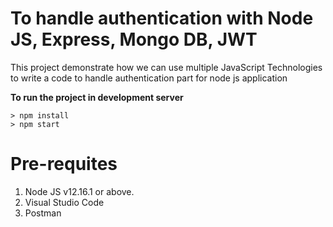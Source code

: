 # To handle authentication with Node JS, Express, Mongo DB, JWT

This project demonstrate how we can use multiple JavaScript Technologies to write a code to handle authentication part for node js application

**To run the project in development server**

```
> npm install
> npm start
```

# Pre-requites

1. Node JS v12.16.1 or above.
2. Visual Studio Code
3. Postman
